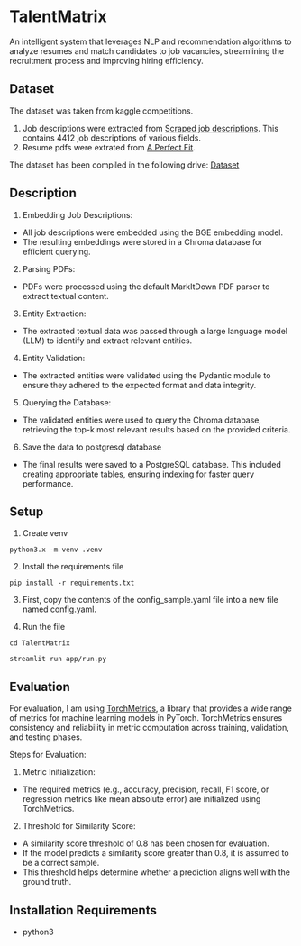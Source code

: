 # TalentMatrix

An intelligent system that leverages NLP and recommendation algorithms to analyze resumes and match candidates to job vacancies, streamlining the recruitment process and improving hiring efficiency.


## Dataset
The dataset was taken from kaggle competitions. 
1. Job descriptions were extracted from [Scraped job descriptions](https://www.kaggle.com/datasets/marcocavaco/scraped-job-descriptions?resource=download). This contains 4412 job descriptions of various fields.
2. Resume pdfs were extrated from [A Perfect Fit](https://www.kaggle.com/datasets/mukund23/a-perfect-fit).

The dataset has been compiled in the following drive:
[Dataset](https://drive.google.com/drive/folders/1r9C3WWqdnq67fh3Ez-Lj-mJiNkZsR4FW?usp=drive_link)


## Description

1. Embedding Job Descriptions:

- All job descriptions were embedded using the BGE embedding model.
- The resulting embeddings were stored in a Chroma database for efficient querying.

2. Parsing PDFs:

- PDFs were processed using the default MarkItDown PDF parser to extract textual content.

3. Entity Extraction:

- The extracted textual data was passed through a large language model (LLM) to identify and extract relevant entities.

4. Entity Validation:

- The extracted entities were validated using the Pydantic module to ensure they adhered to the expected format and data integrity.

5. Querying the Database:

- The validated entities were used to query the Chroma database, retrieving the top-k most relevant results based on the provided criteria.

6. Save the data to postgresql database

- The final results were saved to a PostgreSQL database. This included creating appropriate tables, ensuring indexing for faster query performance.


## Setup
1. Create venv

`python3.x -m venv .venv`

2. Install the requirements file

`pip install -r requirements.txt`

3. First, copy the contents of the config_sample.yaml file into a new file named config.yaml.

4. Run the file

`cd TalentMatrix`

`streamlit run app/run.py`

## Evaluation 
For evaluation, I am using [TorchMetrics](https://lightning.ai/docs/torchmetrics/stable/), a library that provides a wide range of metrics for machine learning models in PyTorch. TorchMetrics ensures consistency and reliability in metric computation across training, validation, and testing phases.

Steps for Evaluation:

1. Metric Initialization:

- The required metrics (e.g., accuracy, precision, recall, F1 score, or regression metrics like mean absolute error) are initialized using TorchMetrics.

2. Threshold for Similarity Score:

- A similarity score threshold of 0.8 has been chosen for evaluation.
- If the model predicts a similarity score greater than 0.8, it is assumed to be a correct sample.
- This threshold helps determine whether a prediction aligns well with the ground truth.


## Installation Requirements

- python3